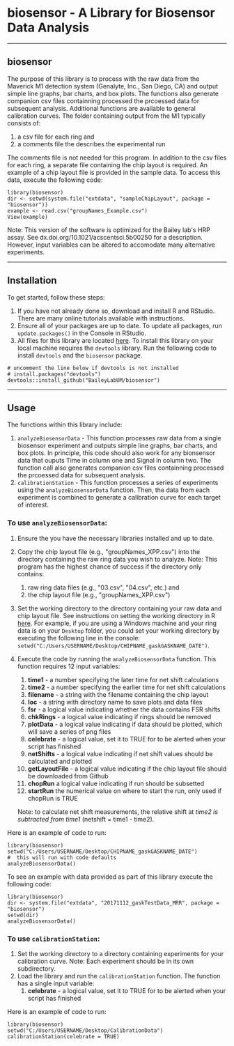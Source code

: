 # biosensor - A Library for Biosensor Data Analysis

***

## biosensor

The purpose of this library is to process with the raw data from the
Maverick M1 detection system (Genalyte, Inc., San Diego, CA) and output simple
line graphs, bar charts, and box plots. The functions also generate companion
csv files containning processed the prcoessed data for subsequent analysis.
Additional functions are available to general calibration curves.
The folder containing output from the M1 typically consists of:

1. a csv file for each ring and
2. a comments file the describes the experimental run

The comments file is not needed for this program. In addition to the csv files
for each ring, a separate file containing the chip layout is required. An
example of a chip layout file is provided in the sample data. To access this 
data, execute the following code:
```{r}
library(biosensor)
dir <- setwd(system.file("extdata", "sampleChipLayout", package = "biosensor"))
example <- read.csv("groupNames_Example.csv")
View(example)
```

Note: This version of the software is optimized for the Bailey lab's HRP
assay. See dx.doi.org/10.1021/acscentsci.5b00250 for a description. However,
input variables can be altered to accomodate many alternative experiments.

***

## Installation

To get started, follow these steps:

1. If you have not already done so, download and install R and RStudio. There 
are many online tutorials available with instructions.
2. Ensure all of your packages are up to date. To update all packages, run 
`update.packages()` in the Console in RStudio.
3. All files for this library are located 
[here](https://github.com/BaileyLabUM/biosensor). To install this library on
your local machine requires the `devtools` library. Run the following code to
install `devtools` and the `biosensor` package.
```
# uncomment the line below if devtools is not installed
# install.packages("devtools")
devtools::install_github("BaileyLabUM/biosensor")
```

***

## Usage

The functions within this library include:

1. `analyzeBiosensorData` - This function processes raw data from a single 
biosensor experiment and outputs simple line graphs, bar charts, and box plots.
In principle, this code should also work for any bionsensor data that ouputs
Time in column one and Signal in column two. The function call also generates
companion csv files containning processed the prcoessed data for subsequent 
analysis.
2. `calibrationStation` - This function processes a series of experiments 
using the `analyzeBiosensorData` function. Then, the data from each experiment
is combined to generate a calibration curve for each target of interest.

### To use `analyzeBiosensorData`:

1. Ensure the you have the necessary libraries installed and up to date.

2. Copy the chip layout file (e.g., "groupNames_XPP.csv") into the directory
containing the raw ring data you wish to analyze.
     Note: This program has the highest chance of success if the directory 
     only contains:  
     1. raw ring data files (e.g., "03.csv", "04.csv", etc.) and
     2. the chip layout file (e.g., "groupNames_XPP.csv")

3. Set the working directory to the directory containing your raw data and chip
layout file. See instructions on setting the working directory
in R [here](https://www.statmethods.net/interface/workspace.html). For example,
if you are using a Windows machine and your ring data is on your `Desktop` 
folder, you could set your working directory by executing the following line 
in the console: 
`setwd("C:/Users/USERNAME/Desktop/CHIPNAME_gaskGASKNAME_DATE")`.

4. Execute the code by running the `analyzeBiosensorData` function. This 
function requires 12 input variables:
    1. **time1** - a number specifying the later time for net shift 
    calculations
    2. **time2** - a number specifying the earlier time for net shift 
    calculations
    3. **filename** - a string with the filename containing the chip layout
    4. **loc** - a string with directory name to save plots and data files
    5. **fsr** - a logical value indicating whether the data contains FSR shifts
    6. **chkRings** -  a logical value indicating if rings should be removed
    7. **plotData** - a logical value indicating if data should be plotted, 
    which will save a series of png files
    8. **celebrate** - a logical value, set it to TRUE for to be alerted when
    your script has finished
    9. **netShifts** - a logical value indicating if net shift values should be
    calculated and plotted
    10. **getLayoutFile** - a logical value indicating if the chip layout file
    should be downloaded from Github
    11. **chopRun** a logical value indicating if run should be subsetted
    12. **startRun** the numerical value on where to start the run, only used if
    chopRun is TRUE
    
    Note: to calculate net shift measurements, the relative shift at *time2 is 
    subtracted from time1* (netshift = time1 - time2).  

Here is an example of code to run: 
```{r}
library(biosensor)
setwd("C:/Users/USERNAME/Desktop/CHIPNAME_gaskGASKNAME_DATE")
#  this will run with code defaults
analyzeBiosensorData()
```

To see an example with data provided as part of this library execute the 
following code:

```{r}
library(biosensor)
dir <- system.file("extdata", "20171112_gaskTestData_MRR", package = "biosensor")
setwd(dir)
analyzeBiosensorData()
```

### To use `calibrationStation`:

1. Set the working directory to a directory containing experiments for your
calibration curve.
    Note: Each experiment should be in its own subdirectory.
2. Load the library and run the `calibrationStation` function. The function
has a single input variable:
    1. **celebrate** - a logical value, set it to TRUE for to be alerted when
    your script has finished

Here is an example of code to run:

```{r}
library(biosensor)
setwd("C:/Users/USERNAME/Desktop/CalibrationData")
calibrationStation(celebrate = TRUE)
```
